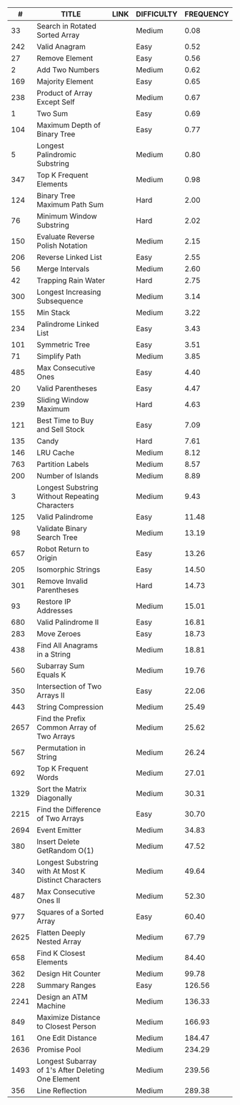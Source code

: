 
|#|TITLE|LINK|DIFFICULTY|FREQUENCY|
|---|---|---|---|---|
|33|Search in Rotated Sorted Array|[](https://leetcode.com/problems/search-in-rotated-sorted-array)|Medium|0.08|
|242|Valid Anagram|[](https://leetcode.com/problems/valid-anagram)|Easy|0.52|
|27|Remove Element|[](https://leetcode.com/problems/remove-element)|Easy|0.56|
|2|Add Two Numbers|[](https://leetcode.com/problems/add-two-numbers)|Medium|0.62|
|169|Majority Element|[](https://leetcode.com/problems/majority-element)|Easy|0.65|
|238|Product of Array Except Self|[](https://leetcode.com/problems/product-of-array-except-self)|Medium|0.67|
|1|Two Sum|[](https://leetcode.com/problems/two-sum)|Easy|0.69|
|104|Maximum Depth of Binary Tree|[](https://leetcode.com/problems/maximum-depth-of-binary-tree)|Easy|0.77|
|5|Longest Palindromic Substring|[](https://leetcode.com/problems/longest-palindromic-substring)|Medium|0.80|
|347|Top K Frequent Elements|[](https://leetcode.com/problems/top-k-frequent-elements)|Medium|0.98|
|124|Binary Tree Maximum Path Sum|[](https://leetcode.com/problems/binary-tree-maximum-path-sum)|Hard|2.00|
|76|Minimum Window Substring|[](https://leetcode.com/problems/minimum-window-substring)|Hard|2.02|
|150|Evaluate Reverse Polish Notation|[](https://leetcode.com/problems/evaluate-reverse-polish-notation)|Medium|2.15|
|206|Reverse Linked List|[](https://leetcode.com/problems/reverse-linked-list)|Easy|2.55|
|56|Merge Intervals|[](https://leetcode.com/problems/merge-intervals)|Medium|2.60|
|42|Trapping Rain Water|[](https://leetcode.com/problems/trapping-rain-water)|Hard|2.75|
|300|Longest Increasing Subsequence|[](https://leetcode.com/problems/longest-increasing-subsequence)|Medium|3.14|
|155|Min Stack|[](https://leetcode.com/problems/min-stack)|Medium|3.22|
|234|Palindrome Linked List|[](https://leetcode.com/problems/palindrome-linked-list)|Easy|3.43|
|101|Symmetric Tree|[](https://leetcode.com/problems/symmetric-tree)|Easy|3.51|
|71|Simplify Path|[](https://leetcode.com/problems/simplify-path)|Medium|3.85|
|485|Max Consecutive Ones|[](https://leetcode.com/problems/max-consecutive-ones)|Easy|4.40|
|20|Valid Parentheses|[](https://leetcode.com/problems/valid-parentheses)|Easy|4.47|
|239|Sliding Window Maximum|[](https://leetcode.com/problems/sliding-window-maximum)|Hard|4.63|
|121|Best Time to Buy and Sell Stock|[](https://leetcode.com/problems/best-time-to-buy-and-sell-stock)|Easy|7.09|
|135|Candy|[](https://leetcode.com/problems/candy)|Hard|7.61|
|146|LRU Cache|[](https://leetcode.com/problems/lru-cache)|Medium|8.12|
|763|Partition Labels|[](https://leetcode.com/problems/partition-labels)|Medium|8.57|
|200|Number of Islands|[](https://leetcode.com/problems/number-of-islands)|Medium|8.89|
|3|Longest Substring Without Repeating Characters|[](https://leetcode.com/problems/longest-substring-without-repeating-characters)|Medium|9.43|
|125|Valid Palindrome|[](https://leetcode.com/problems/valid-palindrome)|Easy|11.48|
|98|Validate Binary Search Tree|[](https://leetcode.com/problems/validate-binary-search-tree)|Medium|13.19|
|657|Robot Return to Origin|[](https://leetcode.com/problems/robot-return-to-origin)|Easy|13.26|
|205|Isomorphic Strings|[](https://leetcode.com/problems/isomorphic-strings)|Easy|14.50|
|301|Remove Invalid Parentheses|[](https://leetcode.com/problems/remove-invalid-parentheses)|Hard|14.73|
|93|Restore IP Addresses|[](https://leetcode.com/problems/restore-ip-addresses)|Medium|15.01|
|680|Valid Palindrome II|[](https://leetcode.com/problems/valid-palindrome-ii)|Easy|16.81|
|283|Move Zeroes|[](https://leetcode.com/problems/move-zeroes)|Easy|18.73|
|438|Find All Anagrams in a String|[](https://leetcode.com/problems/find-all-anagrams-in-a-string)|Medium|18.81|
|560|Subarray Sum Equals K|[](https://leetcode.com/problems/subarray-sum-equals-k)|Medium|19.76|
|350|Intersection of Two Arrays II|[](https://leetcode.com/problems/intersection-of-two-arrays-ii)|Easy|22.06|
|443|String Compression|[](https://leetcode.com/problems/string-compression)|Medium|25.49|
|2657|Find the Prefix Common Array of Two Arrays|[](https://leetcode.com/problems/find-the-prefix-common-array-of-two-arrays)|Medium|25.62|
|567|Permutation in String|[](https://leetcode.com/problems/permutation-in-string)|Medium|26.24|
|692|Top K Frequent Words|[](https://leetcode.com/problems/top-k-frequent-words)|Medium|27.01|
|1329|Sort the Matrix Diagonally|[](https://leetcode.com/problems/sort-the-matrix-diagonally)|Medium|30.31|
|2215|Find the Difference of Two Arrays|[](https://leetcode.com/problems/find-the-difference-of-two-arrays)|Easy|30.70|
|2694|Event Emitter|[](https://leetcode.com/problems/event-emitter)|Medium|34.83|
|380|Insert Delete GetRandom O(1)|[](https://leetcode.com/problems/insert-delete-getrandom-o1)|Medium|47.52|
|340|Longest Substring with At Most K Distinct Characters|[](https://leetcode.com/problems/longest-substring-with-at-most-k-distinct-characters)|Medium|49.64|
|487|Max Consecutive Ones II|[](https://leetcode.com/problems/max-consecutive-ones-ii)|Medium|52.30|
|977|Squares of a Sorted Array|[](https://leetcode.com/problems/squares-of-a-sorted-array)|Easy|60.40|
|2625|Flatten Deeply Nested Array|[](https://leetcode.com/problems/flatten-deeply-nested-array)|Medium|67.79|
|658|Find K Closest Elements|[](https://leetcode.com/problems/find-k-closest-elements)|Medium|84.40|
|362|Design Hit Counter|[](https://leetcode.com/problems/design-hit-counter)|Medium|99.78|
|228|Summary Ranges|[](https://leetcode.com/problems/summary-ranges)|Easy|126.56|
|2241|Design an ATM Machine|[](https://leetcode.com/problems/design-an-atm-machine)|Medium|136.33|
|849|Maximize Distance to Closest Person|[](https://leetcode.com/problems/maximize-distance-to-closest-person)|Medium|166.93|
|161|One Edit Distance|[](https://leetcode.com/problems/one-edit-distance)|Medium|184.47|
|2636|Promise Pool|[](https://leetcode.com/problems/promise-pool)|Medium|234.29|
|1493|Longest Subarray of 1's After Deleting One Element|[](https://leetcode.com/problems/longest-subarray-of-1s-after-deleting-one-element)|Medium|239.56|
|356|Line Reflection|[](https://leetcode.com/problems/line-reflection)|Medium|289.38|